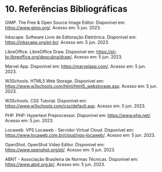 # 10. Referências Bibliográficas

GIMP. The Free & Open Source Image Editor. Disponível em: https://www.gimp.org/. Acesso em: 5 jun. 2023.

Inkscape. Software Livre de Editoração Eletrônica. Disponível em: https://inkscape.org/pt-br/. Acesso em: 5 jun. 2023.

LibreOffice. LibreOffice Draw. Disponível em: https://pt-br.libreoffice.org/descubra/draw/. Acesso em: 5 jun. 2023.

Marvel App. Disponível em: https://marvelapp.com/. Acesso em: 5 jun. 2023.

W3Schools. HTML5 Web Storage. Disponível em: https://www.w3schools.com/html/html5_webstorage.asp. Acesso em: 5 jun. 2023.

W3Schools. CSS Tutorial. Disponível em: https://www.w3schools.com/css/default.asp. Acesso em: 5 jun. 2023.

PHP. PHP: Hypertext Preprocessor. Disponível em: https://www.php.net/. Acesso em: 5 jun. 2023.

Locaweb. VPS Locaweb - Servidor Virtual Cloud. Disponível em: https://www.locaweb.com.br/cloud/vps-locaweb/. Acesso em: 5 jun. 2023.

OpenShot. OpenShot Video Editor. Disponível em: https://www.openshot.org/pt/. Acesso em: 5 jun. 2023.

ABNT - Associação Brasileira de Normas Técnicas. Disponível em: https://www.abnt.org.br/. Acesso em: 5 jun. 2023.

